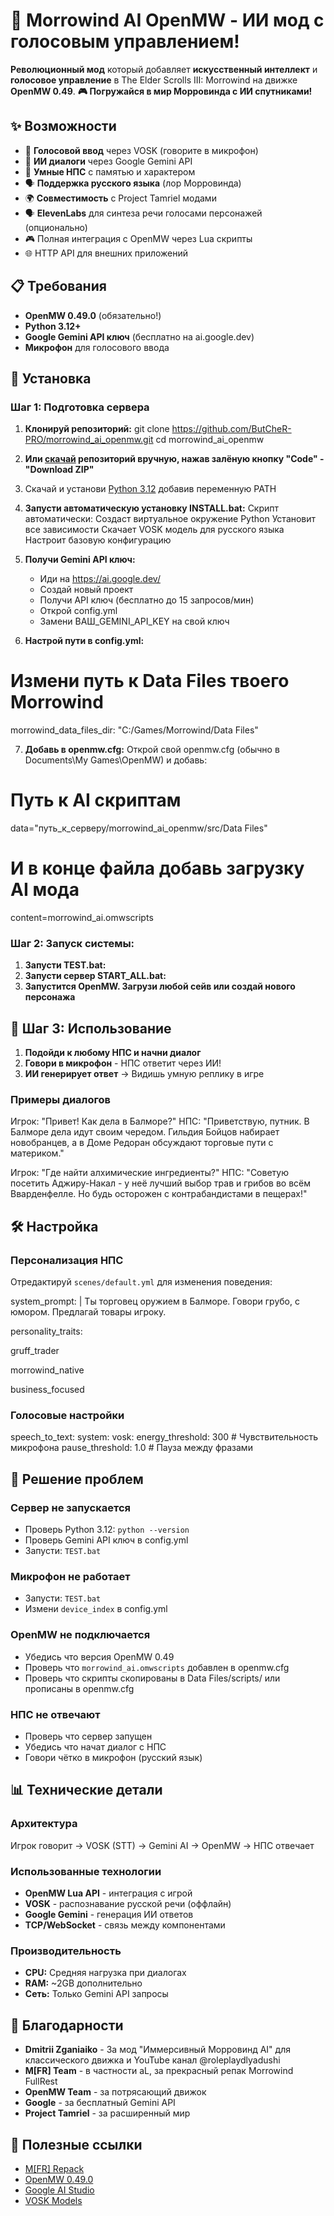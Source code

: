 # 🤖 Morrowind AI OpenMW - ИИ мод с голосовым управлением!

**Революционный мод** который добавляет **искусственный интеллект** и **голосовое управление** в The Elder Scrolls III: Morrowind на движке **OpenMW 0.49**.
**🎮 Погружайся в мир Морровинда с ИИ спутниками!**

## ✨ Возможности

- 🎤 **Голосовой ввод** через VOSK (говорите в микрофон)
- 🤖 **ИИ диалоги** через Google Gemini API
- 📜 **Умные НПС** с памятью и характером
- 🗣️ **Поддержка русского языка** (лор Морровинда)
- 🌍 **Совместимость** с Project Tamriel модами
- 🗣 **ElevenLabs** для синтеза речи голосами персонажей (опционально)
- 🎮 Полная интеграция с OpenMW через Lua скрипты
- 🌐 HTTP API для внешних приложений

## 📋 Требования

- **OpenMW 0.49.0** (обязательно!)
- **Python 3.12+**
- **Google Gemini API ключ** (бесплатно на ai.google.dev)
- **Микрофон** для голосового ввода



## 🚀 Установка

### Шаг 1: Подготовка сервера

1. **Клонируй репозиторий:**
git clone https://github.com/ButCheR-PRO/morrowind_ai_openmw.git
cd morrowind_ai_openmw

2. **Или [скачай](https://github.com/ButCheR-PRO/morrowind_ai_openmw/) репозиторий вручную, нажав залёную кнопку "Code" - "Download ZIP"**

3. Скачай и установи [Python 3.12](https://www.python.org/downloads/release/python-31210/) добавив переменную PATH


4. **Запусти автоматическую установку INSTALL.bat:**
Скрипт автоматически:
Создаст виртуальное окружение Python
Установит все зависимости
Скачает VOSK модель для русского языка
Настроит базовую конфигурацию


5. **Получи Gemini API ключ:**
   - Иди на https://ai.google.dev/
   - Создай новый проект
   - Получи API ключ (бесплатно до 15 запросов/мин)
   - Открой config.yml
   - Замени ВАШ_GEMINI_API_KEY на свой ключ


6. **Настрой пути в config.yml:**
# Измени путь к Data Files твоего Morrowind
morrowind_data_files_dir: "C:/Games/Morrowind/Data Files"

7. **Добавь в openmw.cfg:**
Открой свой openmw.cfg (обычно в Documents\My Games\OpenMW\) и добавь:
# Путь к AI скриптам
data="путь_к_серверу/morrowind_ai_openmw/src/Data Files"

# И в конце файла добавь загрузку AI мода
content=morrowind_ai.omwscripts



### Шаг 2: Запуск системы:

1. **Запусти TEST.bat:**
2. **Запусти сервер START_ALL.bat:**
3. **Запустится OpenMW. Загрузи любой сейв или создай нового персонажа**

## 🎯 Шаг 3: Использование

1. **Подойди к любому НПС и начни диалог**
2. **Говори в микрофон** - НПС ответит через ИИ!
3. **ИИ генерирует ответ** → Видишь умную реплику в игре

### Примеры диалогов
Игрок: "Привет! Как дела в Балморе?"
НПС: "Приветствую, путник. В Балморе дела идут своим чередом.
Гильдия Бойцов набирает новобранцев, а в Доме Редоран
обсуждают торговые пути с материком."

Игрок: "Где найти алхимические ингредиенты?"
НПС: "Советую посетить Аджиру-Накал - у неё лучший выбор трав
и грибов во всём Вварденфелле. Но будь осторожен с
контрабандистами в пещерах!"


## 🛠️ Настройка

### Персонализация НПС
Отредактируй `scenes/default.yml` для изменения поведения:

system_prompt: |
Ты торговец оружием в Балморе.
Говори грубо, с юмором.
Предлагай товары игроку.

personality_traits:

gruff_trader

morrowind_native

business_focused


### Голосовые настройки


speech_to_text:
system:
vosk:
energy_threshold: 300 # Чувствительность микрофона
pause_threshold: 1.0 # Пауза между фразами


## 🔧 Решение проблем

### Сервер не запускается
- Проверь Python 3.12: `python --version`
- Проверь Gemini API ключ в config.yml
- Запусти: `TEST.bat`

### Микрофон не работает
- Запусти: `TEST.bat`
- Измени `device_index` в config.yml


### OpenMW не подключается
- Убедись что версия OpenMW 0.49
- Проверь что `morrowind_ai.omwscripts` добавлен в openmw.cfg
- Проверь что скрипты скопированы в Data Files/scripts/ или прописаны в openmw.cfg

### НПС не отвечают
- Проверь что сервер запущен
- Убедись что начат диалог с НПС
- Говори чётко в микрофон (русский язык)

## 📊 Технические детали

### Архитектура

Игрок говорит → VOSK (STT) → Gemini AI → OpenMW → НПС отвечает


### Использованные технологии
- **OpenMW Lua API** - интеграция с игрой
- **VOSK** - распознавание русской речи (оффлайн)
- **Google Gemini** - генерация ИИ ответов
- **TCP/WebSocket** - связь между компонентами

### Производительность
- **CPU:** Средняя нагрузка при диалогах
- **RAM:** ~2GB дополнительно
- **Сеть:** Только Gemini API запросы


## 👏 Благодарности

- **Dmitrii Zganiaiko** - За мод "Иммерсивный Морровинд AI" для классического движка и YouTube канал @roleplaydlyadushi
- **M[FR] Team** - в частности aL, за прекрасный репак Morrowind FullRest
- **OpenMW Team** - за потрясающий движок
- **Google** - за бесплатный Gemini API
- **Project Tamriel** - за расширенный мир

## 🔗 Полезные ссылки

- [M[FR] Repack](https://www.fullrest.ru/)
- [OpenMW 0.49.0](https://github.com/openmw/openmw/releases)
- [Google AI Studio](https://ai.google.dev/)
- [VOSK Models](https://alphacephei.com/vosk/models)


